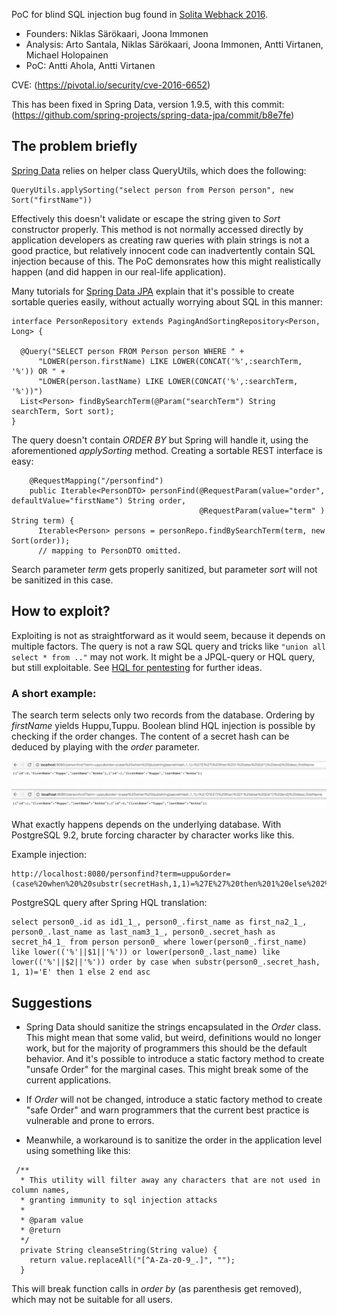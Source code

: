 PoC for blind SQL injection bug found in [Solita Webhack 2016](http://www.webhack.fi/).

* Founders: Niklas Särökaari, Joona Immonen
* Analysis: Arto Santala, Niklas Särökaari, Joona Immonen, Antti Virtanen, Michael Holopainen
* PoC: Antti Ahola, Antti Virtanen

CVE: (https://pivotal.io/security/cve-2016-6652)

This has been fixed in Spring Data, version 1.9.5, with this commit: (https://github.com/spring-projects/spring-data-jpa/commit/b8e7fe)

## The problem briefly

[Spring Data](http://projects.spring.io/spring-data/) relies on helper class QueryUtils, which does the following:

```
QueryUtils.applySorting("select person from Person person", new Sort("firstName"))
```

Effectively this doesn't validate or escape the string given to *Sort* constructor properly. This method is not normally
accessed directly by application developers as creating raw queries with plain strings is not a good practice, but
relatively innocent code can inadvertently contain SQL injection because of this. The PoC demonsrates how this
might realistically happen (and did happen in our real-life application).

Many tutorials for [Spring Data JPA](http://projects.spring.io/spring-data-jpa/) explain that it's possible to create sortable queries easily, without actually worrying about SQL in this manner:

```
interface PersonRepository extends PagingAndSortingRepository<Person, Long> {
  
  @Query("SELECT person FROM Person person WHERE " +
      "LOWER(person.firstName) LIKE LOWER(CONCAT('%',:searchTerm, '%')) OR " +
      "LOWER(person.lastName) LIKE LOWER(CONCAT('%',:searchTerm, '%'))")
  List<Person> findBySearchTerm(@Param("searchTerm") String searchTerm, Sort sort);
}
```

The query doesn't contain *ORDER BY* but Spring will handle it, using the aforementioned *applySorting* method. Creating a sortable REST interface is easy:

```
    @RequestMapping("/personfind")
    public Iterable<PersonDTO> personFind(@RequestParam(value="order", defaultValue="firstName") String order,
                                          @RequestParam(value="term" ) String term) {
      Iterable<Person> persons = personRepo.findBySearchTerm(term, new Sort(order));
      // mapping to PersonDTO omitted.
```

Search parameter *term* gets properly sanitized, but parameter *sort* will not be sanitized in this case. 

## How to exploit?

Exploiting is not as straightforward as it would seem, because it depends on multiple factors. The query is not a raw SQL query and tricks like ```"union all select * from .."``` may not work. It might be a JPQL-query or HQL query, but still exploitable. See [HQL for pentesting](http://paulsec.github.io/blog/2014/05/05/blind-hql-injection-in-rest-api-using-h2-dbms/) for further ideas.

### A short example:

The search term selects only two records from the database. Ordering by *firstName* yields Huppu,Tuppu. Boolean blind HQL injection is possible by checking if the order changes. The content of a secret hash can be deduced by playing with the *order* parameter. 

![before](sqlmapping_1.png)

![after](sqlmapping_2.png)

What exactly happens depends on the underlying database. With PostgreSQL 9.2, brute forcing character by character works like this. 

Example injection:
```
http://localhost:8080/personfind?term=uppu&order=(case%20when%20%20substr(secretHash,1,1)=%27E%27%20then%201%20else%202%20end)
```

PostgreSQL query after Spring HQL translation:
```
select person0_.id as id1_1_, person0_.first_name as first_na2_1_, person0_.last_name as last_nam3_1_, person0_.secret_hash as secret_h4_1_ from person person0_ where lower(person0_.first_name) like lower(('%'||$1||'%')) or lower(person0_.last_name) like lower(('%'||$2||'%')) order by case when substr(person0_.secret_hash, 1, 1)='E' then 1 else 2 end asc
```

## Suggestions 

* Spring Data should sanitize the strings encapsulated in the *Order* class. This might mean that some valid, but weird, definitions would no longer work, but for the majority of programmers this should be the default behavior. And it's possible to introduce a static factory method to create "unsafe Order" for the marginal cases. This might break some of the current applications.

* If *Order* will not be changed, introduce a static factory method to create "safe Order" and warn programmers that the current best practice is vulnerable and prone to errors.

* Meanwhile, a workaround is to sanitize the order in the application level using something like this:

```
 /**
  * This utility will filter away any characters that are not used in column names,
  * granting immunity to sql injection attacks
  *
  * @param value
  * @return
  */
  private String cleanseString(String value) {
    return value.replaceAll("[^A-Za-z0-9_.]", "");
  }
```

This will break function calls in *order by* (as parenthesis get removed), which may not be suitable for all users.



